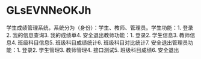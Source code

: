 # GLsEVNNeOKJh
学生成绩管理系统，系统分为（身份）：学生、教师、管理员。学生功能：1. 登录2. 我的信息查询3. 我的成绩单4. 安全退出教师功能：1. 登录2. 学生信息3. 教师信息4. 班级科目信息5. 班级科目成绩统计6. 班级科目对比统计7. 安全退出管理员功能：1. 登录2. 学生管理3. 教师管理4. 接口测试5. 班级科目成绩6. 安全退出 
